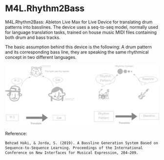 # M4L.Rhythm2Bass

M4L.Rhythm2Bass: Ableton Live Max for Live Device for translating drum patterns into basslines. The device uses a seq-to-seq model, normally used for language translation tasks, trained on house music MIDI files containing both drum and bass tracks.

The basic assumption behind this device is the following: A drum pattern and its corresponding bass line, they are speaking the same rhythmical concept in two different languages.

<img src="./images/translation_rhythm2bass.png" width="768px">




Reference:
```
Behzad Haki, & Jorda, S. (2019). A Bassline Generation System Based on Sequence-to-Sequence Learning. Proceedings of the International Conference on New Interfaces for Musical Expression, 204–209. 
```